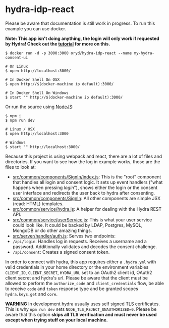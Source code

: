 # hydra-idp-react

Please be aware that documentation is still work in progress. To run this example you can use docker.

**Note: This app isn't doing anything, the login will only work if requested by Hydra! Check out the [tutorial](https://ory-am.gitbooks.io/hydra/content/tutorial.html) for more on this.**

```
$ docker run -d -p 3000:3000 oryd/hydra-idp-react --name my-hydra-consent-ui

# On Linux
$ open http://localhost:3000/

# In Docker Shell On OSX
$ open http://$(docker-machine ip default):3000/

# In Docker Shell On Windows
$ start "" http://$(docker-machine ip default):3000/
```

Or run the source using [NodeJS](https://nodejs.org/en/):

```
$ npm i
$ npm run dev

# Linux / OSX
$ open http://localhost:3000

# Windows
$ start "" http://localhost:3000/
```

Because this project is using webpack and react, there are a lot of files and directories. If you want to see how the
log in example works, those are the files to look at:

* [src/common/components/SignIn/index.js](src/common/components/SignIn/index.js): This is the "root" component that handles
 all login and consent logic. It sets up event handlers ("what happens when pressing *login*"), shows either the login or the
 consent user interface and redirects the user back to hydra after consenting.
* [src/common/components/SignIn](src/common/components/SignIn): All other components are simple JSX (read: HTML) templates.
* [src/common/service/hydra.js](src/common/service/hydra.js): A helper for dealing with the Hydra REST API.
* [src/common/service/userService.js](src/common/service/userService.js): This is what your user service could look like. It
 could be backed by LDAP, Postgres, MySQL, MongoDB or do other amazing things.
* [src/server/handler/auth.js](src/server/handler/auth.js): Serves two endpoints:
 * `/api/login`: Handles log in requests. Receives a username and a password. Additionally validates and decodes the consent challenge.
 * `/api/consent`: Creates a signed consent token.

In order to connect with hydra, this app requires either a `.hydra.yml` with valid credentials in your home directory or
the environment variables `CLIENT_ID`, `CLIENT_SECRET`, `HYDRA_URL` set to an OAuth2 client id, OAuth2 client secret and hydra's url.
Please be aware that the client must be allowed to perform the `authorize_code` and `client_credentials` flow, be able to receive `code` and `token` response type
and be granted scopes `hydra.keys.get` and `core`.

**WARNING**
In development hydra usually uses self signed TLS certificates. This is why `npm run dev` sets `NODE_TLS_REJECT_UNAUTHORIZED=0`.
Please be aware that this option **skips all TLS verification and must never be used except when trying stuff on your local machine.**
